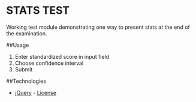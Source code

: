 STATS TEST
=========

Working test module demonstrating one way to present stats at the end of the examination.

##Usage

1. Enter standardized score in input field
2. Choose confidence interval
3. Submit

##Technologies
* [jQuery](http://jquery.com/) - [License](https://jquery.org/license/)
